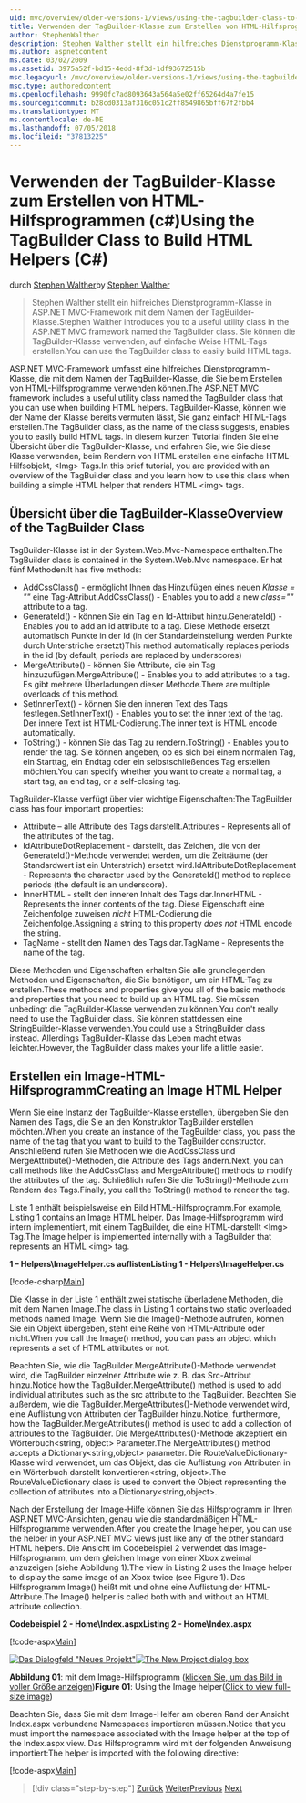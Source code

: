 ```yaml
---
uid: mvc/overview/older-versions-1/views/using-the-tagbuilder-class-to-build-html-helpers-cs
title: Verwenden der TagBuilder-Klasse zum Erstellen von HTML-Hilfsprogrammen (c#) | Microsoft-Dokumentation
author: StephenWalther
description: Stephen Walther stellt ein hilfreiches Dienstprogramm-Klasse in ASP.NET MVC-Framework mit dem Namen der TagBuilder-Klasse. Sie können die TagBuilder-Klasse, um problemlos verwenden...
ms.author: aspnetcontent
ms.date: 03/02/2009
ms.assetid: 3975a52f-bd15-4edd-8f3d-1df93672515b
msc.legacyurl: /mvc/overview/older-versions-1/views/using-the-tagbuilder-class-to-build-html-helpers-cs
msc.type: authoredcontent
ms.openlocfilehash: 9990fc7ad8093643a564a5e02ff65264d4a7fe15
ms.sourcegitcommit: b28cd0313af316c051c2ff8549865bff67f2fbb4
ms.translationtype: MT
ms.contentlocale: de-DE
ms.lasthandoff: 07/05/2018
ms.locfileid: "37813225"
---
```

<a name="using-the-tagbuilder-class-to-build-html-helpers-c"></a><span data-ttu-id="c4f5c-104">Verwenden der TagBuilder-Klasse zum Erstellen von HTML-Hilfsprogrammen (c#)</span><span class="sxs-lookup"><span data-stu-id="c4f5c-104">Using the TagBuilder Class to Build HTML Helpers (C#)</span></span>
====================
<span data-ttu-id="c4f5c-105">durch [Stephen Walther](https://github.com/StephenWalther)</span><span class="sxs-lookup"><span data-stu-id="c4f5c-105">by [Stephen Walther](https://github.com/StephenWalther)</span></span>

> <span data-ttu-id="c4f5c-106">Stephen Walther stellt ein hilfreiches Dienstprogramm-Klasse in ASP.NET MVC-Framework mit dem Namen der TagBuilder-Klasse.</span><span class="sxs-lookup"><span data-stu-id="c4f5c-106">Stephen Walther introduces you to a useful utility class in the ASP.NET MVC framework named the TagBuilder class.</span></span> <span data-ttu-id="c4f5c-107">Sie können die TagBuilder-Klasse verwenden, auf einfache Weise HTML-Tags erstellen.</span><span class="sxs-lookup"><span data-stu-id="c4f5c-107">You can use the TagBuilder class to easily build HTML tags.</span></span>


<span data-ttu-id="c4f5c-108">ASP.NET MVC-Framework umfasst eine hilfreiches Dienstprogramm-Klasse, die mit dem Namen der TagBuilder-Klasse, die Sie beim Erstellen von HTML-Hilfsprogramme verwenden können.</span><span class="sxs-lookup"><span data-stu-id="c4f5c-108">The ASP.NET MVC framework includes a useful utility class named the TagBuilder class that you can use when building HTML helpers.</span></span> <span data-ttu-id="c4f5c-109">TagBuilder-Klasse, können wie der Name der Klasse bereits vermuten lässt, Sie ganz einfach HTML-Tags erstellen.</span><span class="sxs-lookup"><span data-stu-id="c4f5c-109">The TagBuilder class, as the name of the class suggests, enables you to easily build HTML tags.</span></span> <span data-ttu-id="c4f5c-110">In diesem kurzen Tutorial finden Sie eine Übersicht über die TagBuilder-Klasse, und erfahren Sie, wie Sie diese Klasse verwenden, beim Rendern von HTML erstellen eine einfache HTML-Hilfsobjekt, &lt;Img&gt; Tags.</span><span class="sxs-lookup"><span data-stu-id="c4f5c-110">In this brief tutorial, you are provided with an overview of the TagBuilder class and you learn how to use this class when building a simple HTML helper that renders HTML &lt;img&gt; tags.</span></span>

## <a name="overview-of-the-tagbuilder-class"></a><span data-ttu-id="c4f5c-111">Übersicht über die TagBuilder-Klasse</span><span class="sxs-lookup"><span data-stu-id="c4f5c-111">Overview of the TagBuilder Class</span></span>

<span data-ttu-id="c4f5c-112">TagBuilder-Klasse ist in der System.Web.Mvc-Namespace enthalten.</span><span class="sxs-lookup"><span data-stu-id="c4f5c-112">The TagBuilder class is contained in the System.Web.Mvc namespace.</span></span> <span data-ttu-id="c4f5c-113">Er hat fünf Methoden:</span><span class="sxs-lookup"><span data-stu-id="c4f5c-113">It has five methods:</span></span>

- <span data-ttu-id="c4f5c-114">AddCssClass() - ermöglicht Ihnen das Hinzufügen eines neuen *Klasse = ""* eine Tag-Attribut.</span><span class="sxs-lookup"><span data-stu-id="c4f5c-114">AddCssClass() - Enables you to add a new *class=""* attribute to a tag.</span></span>
- <span data-ttu-id="c4f5c-115">GenerateId() - können Sie ein Tag ein Id-Attribut hinzu.</span><span class="sxs-lookup"><span data-stu-id="c4f5c-115">GenerateId() - Enables you to add an id attribute to a tag.</span></span> <span data-ttu-id="c4f5c-116">Diese Methode ersetzt automatisch Punkte in der Id (in der Standardeinstellung werden Punkte durch Unterstriche ersetzt)</span><span class="sxs-lookup"><span data-stu-id="c4f5c-116">This method automatically replaces periods in the id (by default, periods are replaced by underscores)</span></span>
- <span data-ttu-id="c4f5c-117">MergeAttribute() - können Sie Attribute, die ein Tag hinzuzufügen.</span><span class="sxs-lookup"><span data-stu-id="c4f5c-117">MergeAttribute() - Enables you to add attributes to a tag.</span></span> <span data-ttu-id="c4f5c-118">Es gibt mehrere Überladungen dieser Methode.</span><span class="sxs-lookup"><span data-stu-id="c4f5c-118">There are multiple overloads of this method.</span></span>
- <span data-ttu-id="c4f5c-119">SetInnerText() - können Sie den inneren Text des Tags festlegen.</span><span class="sxs-lookup"><span data-stu-id="c4f5c-119">SetInnerText() - Enables you to set the inner text of the tag.</span></span> <span data-ttu-id="c4f5c-120">Der innere Text ist HTML-Codierung.</span><span class="sxs-lookup"><span data-stu-id="c4f5c-120">The inner text is HTML encode automatically.</span></span>
- <span data-ttu-id="c4f5c-121">ToString() - können Sie das Tag zu rendern.</span><span class="sxs-lookup"><span data-stu-id="c4f5c-121">ToString() - Enables you to render the tag.</span></span> <span data-ttu-id="c4f5c-122">Sie können angeben, ob es sich bei einem normalen Tag, ein Starttag, ein Endtag oder ein selbstschließendes Tag erstellen möchten.</span><span class="sxs-lookup"><span data-stu-id="c4f5c-122">You can specify whether you want to create a normal tag, a start tag, an end tag, or a self-closing tag.</span></span>
  

<span data-ttu-id="c4f5c-123">TagBuilder-Klasse verfügt über vier wichtige Eigenschaften:</span><span class="sxs-lookup"><span data-stu-id="c4f5c-123">The TagBuilder class has four important properties:</span></span>

- <span data-ttu-id="c4f5c-124">Attribute – alle Attribute des Tags darstellt.</span><span class="sxs-lookup"><span data-stu-id="c4f5c-124">Attributes - Represents all of the attributes of the tag.</span></span>
- <span data-ttu-id="c4f5c-125">IdAttributeDotReplacement - darstellt, das Zeichen, die von der GenerateId()-Methode verwendet werden, um die Zeiträume (der Standardwert ist ein Unterstrich) ersetzt wird.</span><span class="sxs-lookup"><span data-stu-id="c4f5c-125">IdAttributeDotReplacement - Represents the character used by the GenerateId() method to replace periods (the default is an underscore).</span></span>
- <span data-ttu-id="c4f5c-126">InnerHTML - stellt den inneren Inhalt des Tags dar.</span><span class="sxs-lookup"><span data-stu-id="c4f5c-126">InnerHTML - Represents the inner contents of the tag.</span></span> <span data-ttu-id="c4f5c-127">Diese Eigenschaft eine Zeichenfolge zuweisen *nicht* HTML-Codierung die Zeichenfolge.</span><span class="sxs-lookup"><span data-stu-id="c4f5c-127">Assigning a string to this property *does not* HTML encode the string.</span></span>
- <span data-ttu-id="c4f5c-128">TagName - stellt den Namen des Tags dar.</span><span class="sxs-lookup"><span data-stu-id="c4f5c-128">TagName - Represents the name of the tag.</span></span>

<span data-ttu-id="c4f5c-129">Diese Methoden und Eigenschaften erhalten Sie alle grundlegenden Methoden und Eigenschaften, die Sie benötigen, um ein HTML-Tag zu erstellen.</span><span class="sxs-lookup"><span data-stu-id="c4f5c-129">These methods and properties give you all of the basic methods and properties that you need to build up an HTML tag.</span></span> <span data-ttu-id="c4f5c-130">Sie müssen unbedingt die TagBuilder-Klasse verwenden zu können.</span><span class="sxs-lookup"><span data-stu-id="c4f5c-130">You don't really need to use the TagBuilder class.</span></span> <span data-ttu-id="c4f5c-131">Sie können stattdessen eine StringBuilder-Klasse verwenden.</span><span class="sxs-lookup"><span data-stu-id="c4f5c-131">You could use a StringBuilder class instead.</span></span> <span data-ttu-id="c4f5c-132">Allerdings TagBuilder-Klasse das Leben macht etwas leichter.</span><span class="sxs-lookup"><span data-stu-id="c4f5c-132">However, the TagBuilder class makes your life a little easier.</span></span>

## <a name="creating-an-image-html-helper"></a><span data-ttu-id="c4f5c-133">Erstellen ein Image-HTML-Hilfsprogramm</span><span class="sxs-lookup"><span data-stu-id="c4f5c-133">Creating an Image HTML Helper</span></span>

<span data-ttu-id="c4f5c-134">Wenn Sie eine Instanz der TagBuilder-Klasse erstellen, übergeben Sie den Namen des Tags, die Sie an den Konstruktor TagBuilder erstellen möchten.</span><span class="sxs-lookup"><span data-stu-id="c4f5c-134">When you create an instance of the TagBuilder class, you pass the name of the tag that you want to build to the TagBuilder constructor.</span></span> <span data-ttu-id="c4f5c-135">Anschließend rufen Sie Methoden wie die AddCssClass und MergeAttribute()-Methoden, die Attribute des Tags ändern.</span><span class="sxs-lookup"><span data-stu-id="c4f5c-135">Next, you can call methods like the AddCssClass and MergeAttribute() methods to modify the attributes of the tag.</span></span> <span data-ttu-id="c4f5c-136">Schließlich rufen Sie die ToString()-Methode zum Rendern des Tags.</span><span class="sxs-lookup"><span data-stu-id="c4f5c-136">Finally, you call the ToString() method to render the tag.</span></span>

<span data-ttu-id="c4f5c-137">Liste 1 enthält beispielsweise ein Bild HTML-Hilfsprogramm.</span><span class="sxs-lookup"><span data-stu-id="c4f5c-137">For example, Listing 1 contains an Image HTML helper.</span></span> <span data-ttu-id="c4f5c-138">Das Image-Hilfsprogramm wird intern implementiert, mit einem TagBuilder, die eine HTML-darstellt &lt;Img&gt; Tag.</span><span class="sxs-lookup"><span data-stu-id="c4f5c-138">The Image helper is implemented internally with a TagBuilder that represents an HTML &lt;img&gt; tag.</span></span>

<span data-ttu-id="c4f5c-139">**1 – Helpers\ImageHelper.cs auflisten**</span><span class="sxs-lookup"><span data-stu-id="c4f5c-139">**Listing 1 - Helpers\ImageHelper.cs**</span></span>

[!code-csharp[Main](using-the-tagbuilder-class-to-build-html-helpers-cs/samples/sample1.cs)]

<span data-ttu-id="c4f5c-140">Die Klasse in der Liste 1 enthält zwei statische überladene Methoden, die mit dem Namen Image.</span><span class="sxs-lookup"><span data-stu-id="c4f5c-140">The class in Listing 1 contains two static overloaded methods named Image.</span></span> <span data-ttu-id="c4f5c-141">Wenn Sie die Image()-Methode aufrufen, können Sie ein Objekt übergeben, steht eine Reihe von HTML-Attribute oder nicht.</span><span class="sxs-lookup"><span data-stu-id="c4f5c-141">When you call the Image() method, you can pass an object which represents a set of HTML attributes or not.</span></span>

<span data-ttu-id="c4f5c-142">Beachten Sie, wie die TagBuilder.MergeAttribute()-Methode verwendet wird, die TagBuilder einzelner Attribute wie z. B. das Src-Attribut hinzu.</span><span class="sxs-lookup"><span data-stu-id="c4f5c-142">Notice how the TagBuilder.MergeAttribute() method is used to add individual attributes such as the src attribute to the TagBuilder.</span></span> <span data-ttu-id="c4f5c-143">Beachten Sie außerdem, wie die TagBuilder.MergeAttributes()-Methode verwendet wird, eine Auflistung von Attributen der TagBuilder hinzu.</span><span class="sxs-lookup"><span data-stu-id="c4f5c-143">Notice, furthermore, how the TagBuilder.MergeAttributes() method is used to add a collection of attributes to the TagBuilder.</span></span> <span data-ttu-id="c4f5c-144">Die MergeAttributes()-Methode akzeptiert ein Wörterbuch&lt;string, object&gt; Parameter.</span><span class="sxs-lookup"><span data-stu-id="c4f5c-144">The MergeAttributes() method accepts a Dictionary&lt;string,object&gt; parameter.</span></span> <span data-ttu-id="c4f5c-145">Die RouteValueDictionary-Klasse wird verwendet, um das Objekt, das die Auflistung von Attributen in ein Wörterbuch darstellt konvertieren&lt;string, object&gt;.</span><span class="sxs-lookup"><span data-stu-id="c4f5c-145">The RouteValueDictionary class is used to convert the Object representing the collection of attributes into a Dictionary&lt;string,object&gt;.</span></span>

<span data-ttu-id="c4f5c-146">Nach der Erstellung der Image-Hilfe können Sie das Hilfsprogramm in Ihren ASP.NET MVC-Ansichten, genau wie die standardmäßigen HTML-Hilfsprogramme verwenden.</span><span class="sxs-lookup"><span data-stu-id="c4f5c-146">After you create the Image helper, you can use the helper in your ASP.NET MVC views just like any of the other standard HTML helpers.</span></span> <span data-ttu-id="c4f5c-147">Die Ansicht im Codebeispiel 2 verwendet das Image-Hilfsprogramm, um dem gleichen Image von einer Xbox zweimal anzuzeigen (siehe Abbildung 1).</span><span class="sxs-lookup"><span data-stu-id="c4f5c-147">The view in Listing 2 uses the Image helper to display the same image of an Xbox twice (see Figure 1).</span></span> <span data-ttu-id="c4f5c-148">Das Hilfsprogramm Image() heißt mit und ohne eine Auflistung der HTML-Attribute.</span><span class="sxs-lookup"><span data-stu-id="c4f5c-148">The Image() helper is called both with and without an HTML attribute collection.</span></span>

<span data-ttu-id="c4f5c-149">**Codebeispiel 2 - Home\Index.aspx**</span><span class="sxs-lookup"><span data-stu-id="c4f5c-149">**Listing 2 - Home\Index.aspx**</span></span>

[!code-aspx[Main](using-the-tagbuilder-class-to-build-html-helpers-cs/samples/sample2.aspx)]


<span data-ttu-id="c4f5c-150">[![Das Dialogfeld "Neues Projekt"](using-the-tagbuilder-class-to-build-html-helpers-cs/_static/image1.jpg)](using-the-tagbuilder-class-to-build-html-helpers-cs/_static/image1.png)</span><span class="sxs-lookup"><span data-stu-id="c4f5c-150">[![The New Project dialog box](using-the-tagbuilder-class-to-build-html-helpers-cs/_static/image1.jpg)](using-the-tagbuilder-class-to-build-html-helpers-cs/_static/image1.png)</span></span>

<span data-ttu-id="c4f5c-151">**Abbildung 01**: mit dem Image-Hilfsprogramm ([klicken Sie, um das Bild in voller Größe anzeigen](using-the-tagbuilder-class-to-build-html-helpers-cs/_static/image2.png))</span><span class="sxs-lookup"><span data-stu-id="c4f5c-151">**Figure 01**: Using the Image helper([Click to view full-size image](using-the-tagbuilder-class-to-build-html-helpers-cs/_static/image2.png))</span></span>


<span data-ttu-id="c4f5c-152">Beachten Sie, dass Sie mit dem Image-Helfer am oberen Rand der Ansicht Index.aspx verbundene Namespaces importieren müssen.</span><span class="sxs-lookup"><span data-stu-id="c4f5c-152">Notice that you must import the namespace associated with the Image helper at the top of the Index.aspx view.</span></span> <span data-ttu-id="c4f5c-153">Das Hilfsprogramm wird mit der folgenden Anweisung importiert:</span><span class="sxs-lookup"><span data-stu-id="c4f5c-153">The helper is imported with the following directive:</span></span>

[!code-aspx[Main](using-the-tagbuilder-class-to-build-html-helpers-cs/samples/sample3.aspx)]

> [!div class="step-by-step"]
> <span data-ttu-id="c4f5c-154">[Zurück](creating-custom-html-helpers-cs.md)
> [Weiter](creating-page-layouts-with-view-master-pages-cs.md)</span><span class="sxs-lookup"><span data-stu-id="c4f5c-154">[Previous](creating-custom-html-helpers-cs.md)
[Next](creating-page-layouts-with-view-master-pages-cs.md)</span></span>
